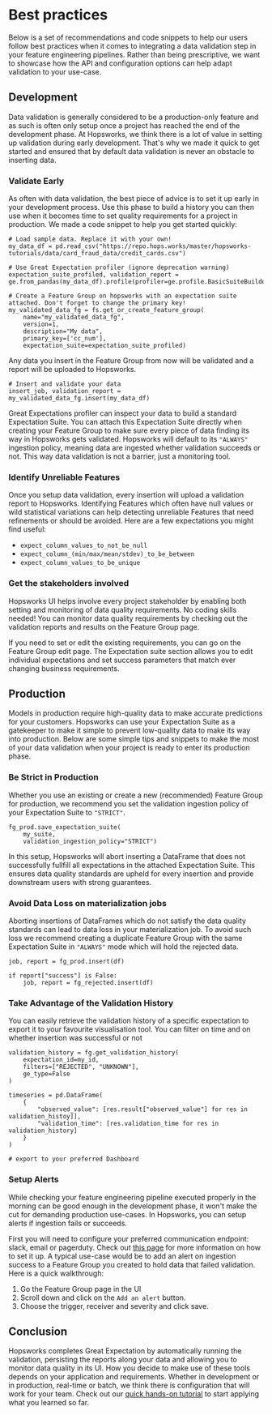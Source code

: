 # Best practices

Below is a set of recommendations and code snippets to help our users follow best practices when it comes to integrating a data validation step in your feature engineering pipelines. Rather than being prescriptive, we want to showcase how the API and configuration options can help adapt validation to your use-case.

## Development

Data validation is generally considered to be a production-only feature and as such is often only setup once a project has reached the end of the development phase. At Hopsworks, we think there is a lot of value in setting up validation during early development. That's why we made it quick to get started and ensured that by default data validation is never an obstacle to inserting data.

### Validate Early

As often with data validation, the best piece of advice is to set it up early in your development process. Use this phase to build a history you can then use when it becomes time to set quality requirements for a project in production. We made a code snippet to help you get started quickly:

```python3
# Load sample data. Replace it with your own!
my_data_df = pd.read_csv("https://repo.hops.works/master/hopsworks-tutorials/data/card_fraud_data/credit_cards.csv")

# Use Great Expectation profiler (ignore deprecation warning)
expectation_suite_profiled, validation_report = ge.from_pandas(my_data_df).profile(profiler=ge.profile.BasicSuiteBuilderProfiler)

# Create a Feature Group on hopsworks with an expectation suite attached. Don't forget to change the primary key!
my_validated_data_fg = fs.get_or_create_feature_group(
    name="my_validated_data_fg",
    version=1,
    description="My data",
    primary_key=['cc_num'],
    expectation_suite=expectation_suite_profiled)
```

Any data you insert in the Feature Group from now will be validated and a report will be uploaded to Hopsworks.

```python3
# Insert and validate your data
insert_job, validation_report = my_validated_data_fg.insert(my_data_df)
```

Great Expectations profiler can inspect your data to build a standard Expectation Suite. You can attach this Expectation Suite directly when creating your Feature Group to make sure every piece of data finding its way in Hopsworks gets validated. Hopsworks will default to its `"ALWAYS"` ingestion policy, meaning data are ingested whether validation succeeds or not. This way data validation is not a barrier, just a monitoring tool.

### Identify Unreliable Features

Once you setup data validation, every insertion will upload a validation report to Hopsworks. Identifying Features which often have null values or wild statistical variations can help detecting unreliable Features that need refinements or should be avoided. Here are a few expectations you might find useful:

- `expect_column_values_to_not_be_null`
- `expect_column_(min/max/mean/stdev)_to_be_between`
- `expect_column_values_to_be_unique`

### Get the stakeholders involved

Hopsworks UI helps involve every project stakeholder by enabling both setting and monitoring of data quality requirements. No coding skills needed! You can monitor data quality requirements by checking out the validation reports and results on the Feature Group page.

If you need to set or edit the existing requirements, you can go on the Feature Group edit page. The Expectation suite section allows you to edit individual expectations and set success parameters that match ever changing business requirements.

## Production

Models in production require high-quality data to make accurate predictions for your customers. Hopsworks can use your Expectation Suite as a gatekeeper to make it simple to prevent low-quality data to make its way into production. Below are some simple tips and snippets to make the most of your data validation when your project is ready to enter its production phase.

### Be Strict in Production

Whether you use an existing or create a new (recommended) Feature Group for production, we recommend you set the validation ingestion policy of your Expectation Suite to `"STRICT"`.

```python3
fg_prod.save_expectation_suite(
    my_suite,
    validation_ingestion_policy="STRICT")
```

In this setup, Hopsworks will abort inserting a DataFrame that does not successfully fullfill all expectations in the attached Expectation Suite. This ensures data quality standards are upheld for every insertion and provide downstream users with strong guarantees.

### Avoid Data Loss on materialization jobs

Aborting insertions of DataFrames which do not satisfy the data quality standards can lead to data loss in your materialization job. To avoid such loss we recommend creating a duplicate Feature Group with the same Expectation Suite in `"ALWAYS"` mode which will hold the rejected data.

```python3
job, report = fg_prod.insert(df)

if report["success"] is False:
    job, report = fg_rejected.insert(df)
```

### Take Advantage of the Validation History

You can easily retrieve the validation history of a specific expectation to export it to your favourite visualisation tool. You can filter on time and on whether insertion was successful or not

```python3
validation_history = fg.get_validation_history(
    expectation_id=my_id,
    filters=["REJECTED", "UNKNOWN"],
    ge_type=False
)

timeseries = pd.DataFrame(
    {
        "observed_value": [res.result["observed_value"] for res in validation_histoy]],
        "validation_time": [res.validation_time for res in validation_history]
    }
)

# export to your preferred Dashboard
```

### Setup Alerts

While checking your feature engineering pipeline executed properly in the morning can be good enough in the development phase, it won't make the cut for demanding production use-cases. In Hopsworks, you can setup alerts if ingestion fails or succeeds.

First you will need to configure your preferred communication endpoint: slack, email or pagerduty. Check out [this page](../../../admin/alert.md) for more information on how to set it up. A typical use-case would be to add an alert on ingestion success to a Feature Group you created to hold data that failed validation. Here is a quick walkthrough:

1. Go the Feature Group page in the UI
2. Scroll down and click on the `Add an alert` button.
3. Choose the trigger, receiver and severity and click save.

## Conclusion

Hopsworks completes Great Expectation by automatically running the validation, persisting the reports along your data and allowing you to monitor data quality in its UI. How you decide to make use of these tools depends on your application and requirements. Whether in development or in production, real-time or batch, we think there is configuration that will work for your team. Check out our [quick hands-on tutorial](https://colab.research.google.com/github/logicalclocks/hopsworks-tutorials/blob/master/integrations/great_expectations/fraud_batch_data_validation.ipynb) to start applying what you learned so far.

